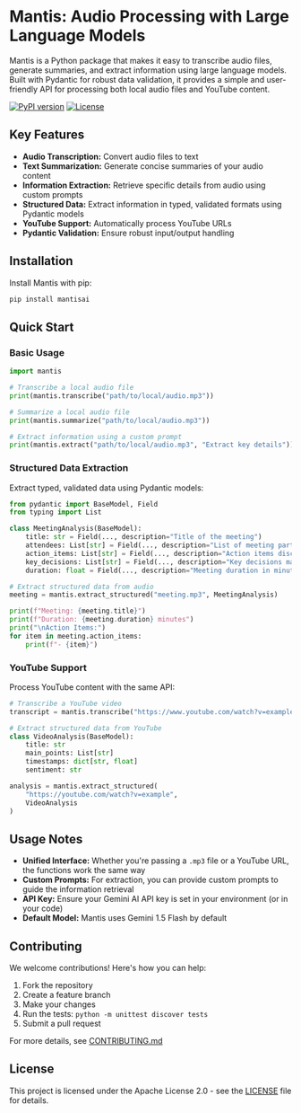 # Mantis: Audio Processing with Large Language Models

Mantis is a Python package that makes it easy to transcribe audio files, generate summaries, and extract information using large language models. Built with Pydantic for robust data validation, it provides a simple and user-friendly API for processing both local audio files and YouTube content.

[![PyPI version](https://badge.fury.io/py/mantisai.svg)](https://badge.fury.io/py/mantisai)
[![License](https://img.shields.io/badge/License-Apache%202.0-blue.svg)](https://opensource.org/licenses/Apache-2.0)

## Key Features

- **Audio Transcription:** Convert audio files to text
- **Text Summarization:** Generate concise summaries of your audio content
- **Information Extraction:** Retrieve specific details from audio using custom prompts
- **Structured Data:** Extract information in typed, validated formats using Pydantic models
- **YouTube Support:** Automatically process YouTube URLs
- **Pydantic Validation:** Ensure robust input/output handling

## Installation

Install Mantis with pip:

```bash
pip install mantisai
```

## Quick Start

### Basic Usage

```python
import mantis

# Transcribe a local audio file
print(mantis.transcribe("path/to/local/audio.mp3"))

# Summarize a local audio file
print(mantis.summarize("path/to/local/audio.mp3"))

# Extract information using a custom prompt
print(mantis.extract("path/to/local/audio.mp3", "Extract key details"))
```

### Structured Data Extraction

Extract typed, validated data using Pydantic models:

```python
from pydantic import BaseModel, Field
from typing import List

class MeetingAnalysis(BaseModel):
    title: str = Field(..., description="Title of the meeting")
    attendees: List[str] = Field(..., description="List of meeting participants")
    action_items: List[str] = Field(..., description="Action items discussed")
    key_decisions: List[str] = Field(..., description="Key decisions made")
    duration: float = Field(..., description="Meeting duration in minutes")

# Extract structured data from audio
meeting = mantis.extract_structured("meeting.mp3", MeetingAnalysis)

print(f"Meeting: {meeting.title}")
print(f"Duration: {meeting.duration} minutes")
print("\nAction Items:")
for item in meeting.action_items:
    print(f"- {item}")
```

### YouTube Support

Process YouTube content with the same API:

```python
# Transcribe a YouTube video
transcript = mantis.transcribe("https://www.youtube.com/watch?v=example")

# Extract structured data from YouTube
class VideoAnalysis(BaseModel):
    title: str
    main_points: List[str]
    timestamps: dict[str, float]
    sentiment: str

analysis = mantis.extract_structured(
    "https://youtube.com/watch?v=example",
    VideoAnalysis
)
```

## Usage Notes

- **Unified Interface:** Whether you're passing a `.mp3` file or a YouTube URL, the functions work the same way
- **Custom Prompts:** For extraction, you can provide custom prompts to guide the information retrieval
- **API Key:** Ensure your Gemini AI API key is set in your environment (or in your code)
- **Default Model:** Mantis uses Gemini 1.5 Flash by default

## Contributing

We welcome contributions! Here's how you can help:

1. Fork the repository
2. Create a feature branch
3. Make your changes
4. Run the tests: `python -m unittest discover tests`
5. Submit a pull request

For more details, see [CONTRIBUTING.md](CONTRIBUTING.md)

## License

This project is licensed under the Apache License 2.0 - see the [LICENSE](LICENSE) file for details.


